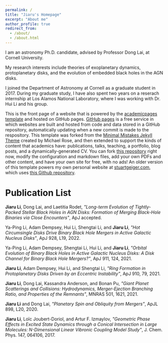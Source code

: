 ```yaml
---
permalink: /
title: "Jiaru's Homepage"
excerpt: "About me"
author_profile: true
redirect_from: 
  - /about/
  - /about.html
---
```



I am an astronomy Ph.D. candidate, advised by Professor Dong Lai, at Cornell University. 

My research interests include theories of exoplanetary dynamics, protoplanetary disks, and the evolution of embedded black holes in the AGN disks. 

I joined the Department of Astronomy at Cornell as a graduate student in 2017. During my graduate study, I have also spent two years on a reserach internship at Los Alamos National Laboratory, where I was working with Dr. Hui Li and his group. 

This is the front page of a website that is powered by the [academicpages template](https://github.com/academicpages/academicpages.github.io) and hosted on GitHub pages. [GitHub pages](https://pages.github.com) is a free service in which websites are built and hosted from code and data stored in a GitHub repository, automatically updating when a new commit is made to the respository. This template was forked from the [Minimal Mistakes Jekyll Theme](https://mmistakes.github.io/minimal-mistakes/) created by Michael Rose, and then extended to support the kinds of content that academics have: publications, talks, teaching, a portfolio, blog posts, and a dynamically-generated CV. You can fork [this repository](https://github.com/academicpages/academicpages.github.io) right now, modify the configuration and markdown files, add your own PDFs and other content, and have your own site for free, with no ads! An older version of this template powers my own personal website at [stuartgeiger.com](http://stuartgeiger.com), which uses [this Github repository](https://github.com/staeiou/staeiou.github.io).

Publication List
=====

<b>Jiaru Li</b>, Dong Lai, and Laetitia Rodet, <i>"Long-term Evolution of Tightly-Packed Stellar Black Holes in AGN Disks: Formation of Merging Black-Hole Binaries via Close Encounters"</i>, ApJ accepted.

Ya-Ping Li, Adam Dempsey, Hui Li, Shengtai Li, and <b>Jiaru Li</b>, <i>"Hot Circumsingle Disks Drive Binary Black Hole Mergers in Active Galactic Nucleus Disks"</i>, ApJ 928, L19, 2022.

Ya-Ping Li, Adam Dempsey, Shengtai Li, Hui Li, and <b>Jiaru Li</b>, <i>"Orbital Evolution of Binary Black Holes in Active Galactic Nucleus Disks: A Disk Channel for Binary Black Hole Mergers?"</i>, ApJ 911, 124, 2021.

<b>Jiaru Li</b>, Adam Dempsey, Hui Li, and Shengtai Li, <i>"Ring Formation in Protoplanetary Disks Driven by an Eccentric Instability"</i>, ApJ 910, 79, 2021.

<b>Jiaru Li</b>, Dong Lai, Kassandra Anderson, and Bonan Pu, <i>"Giant Planet Scatterings and Collisions: Hydrodynamics, Merger-Ejection Branching Ratio, and Properties of the Remnants"</i>, MNRAS 501, 1621, 2021.

<b>Jiaru Li</b> and Dong Lai, <i>"Planetary Spin and Obliquity from Mergers"</i>, ApJL 898, L20, 2020.

<b>Jiaru Li</b>, Loïc Joubert-Doriol, and Artur F. Izmaylov, <i>"Geometric Phase Effects in Excited State Dynamics through a Conical Intersection in Large Molecules: N-Dimensional Linear Vibronic Coupling Model Study"</i>, J. Chem. Phys. 147, 064106, 2017.
